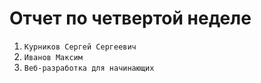 # Отчет по четвертой неделе

1. ```Курников Сергей Сергеевич```
2. ```Иванов Максим```
3. ```Веб-разработка для начинающих```

